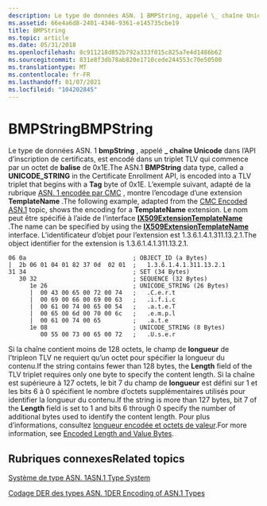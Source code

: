 ```yaml
---
description: Le type de données ASN. 1 BMPString, appelé \_ chaîne Unicode dans l’API d’inscription de certificats, est encodé dans un triplet TLV qui commence par un octet de balise de 0x1E.
ms.assetid: 66e4a6d8-2401-4346-9361-e145735cbe19
title: BMPString
ms.topic: article
ms.date: 05/31/2018
ms.openlocfilehash: 8c911218d852b792a333f015c825a7e4d1486b62
ms.sourcegitcommit: 831e8f3db78ab820e1710cede244553c70e50500
ms.translationtype: MT
ms.contentlocale: fr-FR
ms.lasthandoff: 01/07/2021
ms.locfileid: "104202845"
---
```

# <a name="bmpstring"></a><span data-ttu-id="45742-103">BMPString</span><span class="sxs-lookup"><span data-stu-id="45742-103">BMPString</span></span>

<span data-ttu-id="45742-104">Le type de données ASN. 1 **bmpString** , appelé **\_ chaîne Unicode** dans l’API d’inscription de certificats, est encodé dans un triplet TLV qui commence par un octet de **balise** de 0x1E.</span><span class="sxs-lookup"><span data-stu-id="45742-104">The ASN.1 **BMPString** data type, called a **UNICODE\_STRING** in the Certificate Enrollment API, is encoded into a TLV triplet that begins with a **Tag** byte of 0x1E.</span></span> <span data-ttu-id="45742-105">L’exemple suivant, adapté de la rubrique [ASN. 1 encodée par CMC](cmc-encoded-asn-1.md) , montre l’encodage d’une extension **TemplateName** .</span><span class="sxs-lookup"><span data-stu-id="45742-105">The following example, adapted from the [CMC Encoded ASN.1](cmc-encoded-asn-1.md) topic, shows the encoding for a **TemplateName** extension.</span></span> <span data-ttu-id="45742-106">Le nom peut être spécifié à l’aide de l’interface [**IX509ExtensionTemplateName**](/windows/desktop/api/CertEnroll/nn-certenroll-ix509extensiontemplatename) .</span><span class="sxs-lookup"><span data-stu-id="45742-106">The name can be specified by using the [**IX509ExtensionTemplateName**](/windows/desktop/api/CertEnroll/nn-certenroll-ix509extensiontemplatename) interface.</span></span> <span data-ttu-id="45742-107">L’identificateur d’objet pour l’extension est 1.3.6.1.4.1.311.13.2.1.</span><span class="sxs-lookup"><span data-stu-id="45742-107">The object identifier for the extension is 1.3.6.1.4.1.311.13.2.1.</span></span>

``` syntax
06 0a                              ; OBJECT_ID (a Bytes)
|  2b 06 01 04 01 82 37 0d  02 01  ;   1.3.6.1.4.1.311.13.2.1 
31 34                              ; SET (34 Bytes)
   30 32                           ; SEQUENCE (32 Bytes)
      1e 26                        ; UNICODE_STRING (26 Bytes)
      |  00 43 00 65 00 72 00 74   ;   .C.e.r.t
      |  00 69 00 66 00 69 00 63   ;   .i.f.i.c
      |  00 61 00 74 00 65 00 54   ;   .a.t.e.T
      |  00 65 00 6d 00 70 00 6c   ;   .e.m.p.l
      |  00 61 00 74 00 65         ;   .a.t.e
      1e 08                        ; UNICODE_STRING (8 Bytes)
         00 55 00 73 00 65 00 72   ;   .U.s.e.r
```

<span data-ttu-id="45742-108">Si la chaîne contient moins de 128 octets, le champ de **longueur** de l’tripleon TLV ne requiert qu’un octet pour spécifier la longueur du contenu.</span><span class="sxs-lookup"><span data-stu-id="45742-108">If the string contains fewer than 128 bytes, the **Length** field of the TLV triplet requires only one byte to specify the content length.</span></span> <span data-ttu-id="45742-109">Si la chaîne est supérieure à 127 octets, le bit 7 du champ de **longueur** est défini sur 1 et les bits 6 à 0 spécifient le nombre d’octets supplémentaires utilisés pour identifier la longueur du contenu.</span><span class="sxs-lookup"><span data-stu-id="45742-109">If the string is more than 127 bytes, bit 7 of the **Length** field is set to 1 and bits 6 through 0 specify the number of additional bytes used to identify the content length.</span></span> <span data-ttu-id="45742-110">Pour plus d’informations, consultez [longueur encodée et octets de valeur](about-encoded-length-and-value-bytes.md).</span><span class="sxs-lookup"><span data-stu-id="45742-110">For more information, see [Encoded Length and Value Bytes](about-encoded-length-and-value-bytes.md).</span></span>

## <a name="related-topics"></a><span data-ttu-id="45742-111">Rubriques connexes</span><span class="sxs-lookup"><span data-stu-id="45742-111">Related topics</span></span>

<dl> <dt>

[<span data-ttu-id="45742-112">Système de type ASN. 1</span><span class="sxs-lookup"><span data-stu-id="45742-112">ASN.1 Type System</span></span>](about-asn-1-type-system.md)
</dt> <dt>

[<span data-ttu-id="45742-113">Codage DER des types ASN. 1</span><span class="sxs-lookup"><span data-stu-id="45742-113">DER Encoding of ASN.1 Types</span></span>](about-der-encoding-of-asn-1-types.md)
</dt> </dl>

 

 



